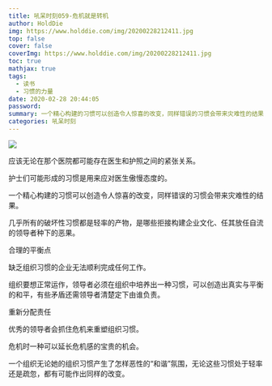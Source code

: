 ```yaml
---
title: 吼呆时刻059-危机就是转机
author: HoldDie
img: https://www.holddie.com/img/20200228212411.jpg
top: false
cover: false
coverImg: https://www.holddie.com/img/20200228212411.jpg
toc: true
mathjax: true
tags:
  - 读书
  - 习惯的力量
date: 2020-02-28 20:44:05
password:
summary: 一个精心构建的习惯可以创造令人惊喜的改变，同样错误的习惯会带来灾难性的结果。
categories: 吼呆时刻
---
```




![](https://www.holddie.com/img/20200228212411.jpg)



应该无论在那个医院都可能存在医生和护照之间的紧张关系。



护士们可能形成的习惯是用来应对医生傲慢态度的。



一个精心构建的习惯可以创造令人惊喜的改变，同样错误的习惯会带来灾难性的结果。



几乎所有的破坏性习惯都是轻率的产物，是哪些拒接构建企业文化、任其放任自流的领导者种下的恶果。



合理的平衡点



缺乏组织习惯的企业无法顺利完成任何工作。



组织要想正常运作，领导者必须在组织中培养出一种习惯，可以创造出真实与平衡的和平，有些矛盾还需领导者清楚定下由谁负责。



重新分配责任



优秀的领导者会抓住危机来重塑组织习惯。



危机时一种可以延长危机感的宝贵的机会。



一个组织无论她的组织习惯产生了怎样恶性的“和谐”氛围，无论这些习惯处于轻率还是疏忽，都有可能作出同样的改变。